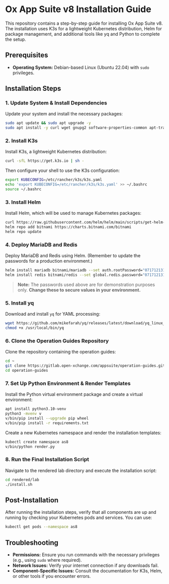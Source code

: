 # Ox App Suite v8 Installation Guide

This repository contains a step-by-step guide for installing Ox App Suite v8. The installation uses K3s for a lightweight Kubernetes distribution, Helm for package management, and additional tools like yq and Python to complete the setup.

## Prerequisites

- **Operating System:** Debian-based Linux (Ubuntu 22.04) with `sudo` privileges.

## Installation Steps

### 1. Update System & Install Dependencies

Update your system and install the necessary packages:

```bash
sudo apt update && sudo apt upgrade -y
sudo apt install -y curl wget gnupg2 software-properties-common apt-transport-https ca-certificates lsb-release
```

### 2. Install K3s

Install K3s, a lightweight Kubernetes distribution:

```bash
curl -sfL https://get.k3s.io | sh -
```

Then configure your shell to use the K3s configuration:

```bash
export KUBECONFIG=/etc/rancher/k3s/k3s.yaml
echo 'export KUBECONFIG=/etc/rancher/k3s/k3s.yaml' >> ~/.bashrc
source ~/.bashrc
```

### 3. Install Helm

Install Helm, which will be used to manage Kubernetes packages:

```bash
curl https://raw.githubusercontent.com/helm/helm/main/scripts/get-helm-3 | bash
helm repo add bitnami https://charts.bitnami.com/bitnami
helm repo update
```

### 4. Deploy MariaDB and Redis

Deploy MariaDB and Redis using Helm. (Remember to update the passwords for a production environment.)

```bash
helm install mariadb bitnami/mariadb --set auth.rootPassword="0717121315kA@123"
helm install redis bitnami/redis --set global.redis.password="0717121315kA@123"
```

> **Note:** The passwords used above are for demonstration purposes only. **Change these to secure values in your environment.**

### 5. Install yq

Download and install `yq` for YAML processing:

```bash
wget https://github.com/mikefarah/yq/releases/latest/download/yq_linux_amd64 -O /usr/local/bin/yq
chmod +x /usr/local/bin/yq
```

### 6. Clone the Operation Guides Repository

Clone the repository containing the operation guides:

```bash
cd ~
git clone https://gitlab.open-xchange.com/appsuite/operation-guides.git
cd operation-guides
```

### 7. Set Up Python Environment & Render Templates

Install the Python virtual environment package and create a virtual environment:

```bash
apt install python3.10-venv
python3 -mvenv v
v/bin/pip install --upgrade pip wheel
v/bin/pip install -r requirements.txt
```

Create a new Kubernetes namespace and render the installation templates:

```bash
kubectl create namespace as8
v/bin/python render.py
```

### 8. Run the Final Installation Script

Navigate to the rendered lab directory and execute the installation script:

```bash
cd rendered/lab
./install.sh
```

## Post-Installation

After running the installation steps, verify that all components are up and running by checking your Kubernetes pods and services. You can use:

```bash
kubectl get pods --namespace as8
```

## Troubleshooting

- **Permissions:** Ensure you run commands with the necessary privileges (e.g., using `sudo` where required).
- **Network Issues:** Verify your internet connection if any downloads fail.
- **Component-Specific Issues:** Consult the documentation for K3s, Helm, or other tools if you encounter errors.
